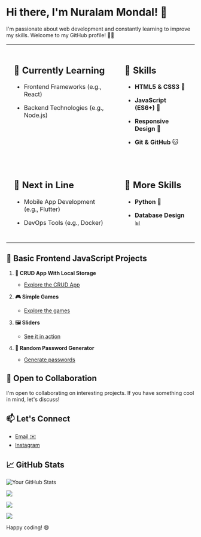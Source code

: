 # Hi there, I'm Nuralam Mondal! 👋

I'm passionate about web development and constantly learning to improve my skills. Welcome to my GitHub profile! 👨‍💻
<table>
  <tr>
    <td style="border: none; padding: 20px; vertical-align: top;">
      
## 🌱 Currently Learning

- Frontend Frameworks (e.g., React)
- Backend Technologies (e.g., Node.js)

    </td>
    <td style="border: none; padding: 20px; vertical-align: top;">

## 🔧 Skills

- **HTML5 & CSS3** 🚀
- **JavaScript (ES6+)** 🥷
- **Responsive Design** 📱
- **Git & GitHub** 🐱

    </td>
  </tr>
  <tr>
    <td style="border: none; padding: 20px; vertical-align: top;">

## 🌱 Next in Line

- Mobile App Development (e.g., Flutter)
- DevOps Tools (e.g., Docker)

    </td>
    <td style="border: none; padding: 20px; vertical-align: top;">

## 🔧 More Skills

- **Python** 🐍
- **Database Design** 📊

    </td>
  </tr>
</table>



## 🚀 Basic Frontend JavaScript Projects

1. **🔄 CRUD App With Local Storage**
   - [Explore the CRUD App](https://nur-9922.github.io/CRUD-App-With-Local-Storage/)

2. **🎮 Simple Games**
   - [Explore the games](https://nur-9922.github.io/SIMPLE-GAMES)

3. **🖼️ Sliders**
   - [See it in action](https://github.com/your-username/sliders)

4. **🔐 Random Password Generator**
   - [Generate passwords](https://nur-9922.github.io/random-pas-gen/)
  

## 🤝 Open to Collaboration

I'm open to collaborating on interesting projects. If you have something cool in mind, let's discuss!


## 📫 Let's Connect
- [Email ✉️](mailto:mail.nur.9922@gmail.com)
- [Instagram ](https://www.instagram.com/nuralam_9922/)


## 📈 GitHub Stats

![Your GitHub Stats](https://github-readme-stats.vercel.app/api?username=NUR-9922&show_icons=true&theme=radical)  &nbsp; 

![](https://github-readme-streak-stats.herokuapp.com/?user=NUR-9922&theme=dark&hide_border=false)

![](https://github-readme-stats.vercel.app/api/top-langs/?username=NUR-9922&theme=dark&hide_border=false&include_all_commits=true&count_private=true&layout=compact)

![](https://visitcount.itsvg.in/api?id=NUR-9922&icon=0&color=0)


Happy coding! 😄

